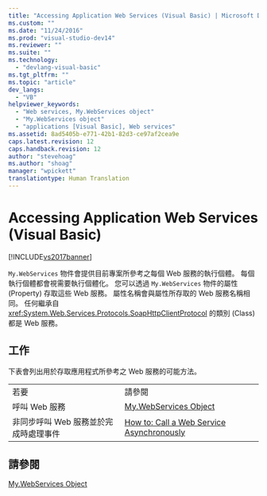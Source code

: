 ```yaml
---
title: "Accessing Application Web Services (Visual Basic) | Microsoft Docs"
ms.custom: ""
ms.date: "11/24/2016"
ms.prod: "visual-studio-dev14"
ms.reviewer: ""
ms.suite: ""
ms.technology: 
  - "devlang-visual-basic"
ms.tgt_pltfrm: ""
ms.topic: "article"
dev_langs: 
  - "VB"
helpviewer_keywords: 
  - "Web services, My.WebServices object"
  - "My.WebServices object"
  - "applications [Visual Basic], Web services"
ms.assetid: 8ad5405b-e771-42b1-82d3-ce97af2cea9e
caps.latest.revision: 12
caps.handback.revision: 12
author: "stevehoag"
ms.author: "shoag"
manager: "wpickett"
translationtype: Human Translation
---
```

# Accessing Application Web Services (Visual Basic)
[!INCLUDE[vs2017banner](../../../csharp/includes/vs2017banner.md)]

`My.WebServices` 物件會提供目前專案所參考之每個 Web 服務的執行個體。  每個執行個體都會視需要執行個體化。  您可以透過 `My.WebServices` 物件的屬性 \(Property\) 存取這些 Web 服務。  屬性名稱會與屬性所存取的 Web 服務名稱相同。  任何繼承自 <xref:System.Web.Services.Protocols.SoapHttpClientProtocol> 的類別 \(Class\) 都是 Web 服務。  
  
## 工作  
 下表會列出用於存取應用程式所參考之 Web 服務的可能方法。  
  
|||  
|-|-|  
|若要|請參閱|  
|呼叫 Web 服務|[My.WebServices Object](../../../visual-basic/language-reference/objects/my-webservices-object.md)|  
|非同步呼叫 Web 服務並於完成時處理事件|[How to: Call a Web Service Asynchronously](../../../visual-basic/developing-apps/programming/how-to-call-a-web-service-asynchronously.md)|  
  
## 請參閱  
 [My.WebServices Object](../../../visual-basic/language-reference/objects/my-webservices-object.md)